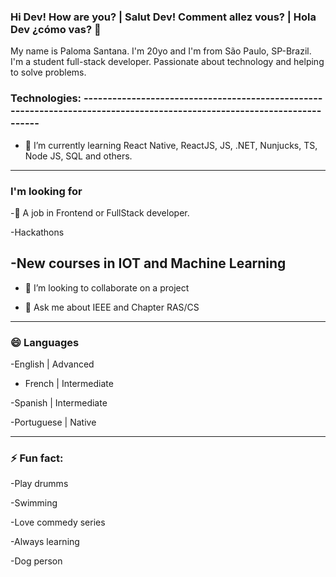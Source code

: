### Hi Dev! How are you? | Salut Dev! Comment allez vous? | Hola Dev ¿cómo vas? 👋

<!--
**pahsantana/pahsantana** is a ✨ _special_ ✨ repository because its `README.md` (this file) appears on your GitHub profile.-->

My name is Paloma Santana. I'm 20yo and I'm from São Paulo, SP-Brazil. I'm a student full-stack developer. Passionate about technology and helping to solve problems.

### Technologies: -------------------------------------------------------------------------------------------------------------------------
- 🌱 I’m currently learning React Native, ReactJS, JS, .NET, Nunjucks, TS, Node JS, SQL and others.
---------------------------------------------------------------------------------------------------------------------------------------------
### I'm looking for
-🔭 A job in Frontend or FullStack developer.

-Hackathons

-New courses in IOT and Machine Learning 
-------------------------------------------------------------------------------------------------------------------------------------------------
- 👯 I’m looking to collaborate on a project

- 💬 Ask me about IEEE and Chapter RAS/CS
--------------------------------------------------------------------------------------------------------------------------------------------------
### 😄 Languages

-English | Advanced

- French | Intermediate

-Spanish | Intermediate

-Portuguese | Native

--------------------------------------------------------------------------------------------------------------------------------------------------
### ⚡ Fun fact:

-Play drumms

-Swimming

-Love commedy series

-Always learning

-Dog person

